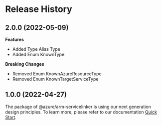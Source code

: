 # Release History
    
## 2.0.0 (2022-05-09)
    
**Features**

  - Added Type Alias Type
  - Added Enum KnownType

**Breaking Changes**

  - Removed Enum KnownAzureResourceType
  - Removed Enum KnownTargetServiceType
    
    
## 1.0.0 (2022-04-27)

The package of @azure/arm-servicelinker is using our next generation design principles. To learn more, please refer to our documentation [Quick Start](https://aka.ms/js-track2-quickstart).
